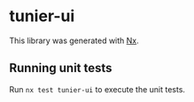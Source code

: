# tunier-ui

This library was generated with [Nx](https://nx.dev).

## Running unit tests

Run `nx test tunier-ui` to execute the unit tests.
